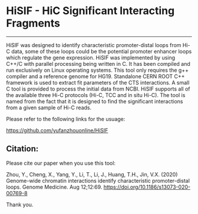 # HiSIF - HiC Significant Interacting Fragments #

----------------------------------

HiSIF was designed to identify characteristic promoter-distal loops from Hi-C data, some of these loops could be the potential promoter enhancer loops which regulate the gene expression. HiSIF was implemented by using C++/C with parallel processing being written in C. It has been compiled and run exclusively 
on Linux operating systems. This tool only requires the g++ compiler and a reference genome for HG19. Standalone CERN ROOT C++ framework is used 
to extract fit parameters of the CTS interactions. A small C tool is provided to process the initial data from NCBI. HiSIF 
supports all of the available three Hi-C protocols (Hi-C, TCC and in situ Hi-C). The tool is named from the fact that it is
designed to find the significant interactions from a given sample of Hi-C reads.

Please refer to the following links for the usuage:

https://github.com/yufanzhouonline/HiSIF


## Citation: ##
Please cite our paper when you use this tool:

Zhou, Y., Cheng, X., Yang, Y., Li, T., Li, J., Huang, T.H., Jin, V.X. (2020) Genome-wide chromatin interactions identify characteristic promoter-distal loops. Genome Medicine. Aug 12;12:69. https://doi.org/10.1186/s13073-020-00769-8

Thank you.
